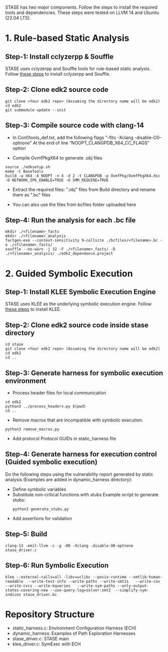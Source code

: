 STASE has two major components. Follow the steps to install the required tools and dependencies.  These steps were tested on LLVM 14 and Ubuntu (22.04 LTS). 

# 1. Rule-based Static Analysis

## Step-1: Install cclyzerpp & Souffle 
STASE uses cclyzerpp and Souffle tools for rule-based static analysis. Follow [these steps](install_sa.md) to install cclyzerpp and Souffle.

## Step-2: Clone edk2 source code
```
git clone <Your edk2 repo> (Assuming the directory name will be edk2)
cd edk2
git submodule update --init
```

## Step-3: Compile source code with clang-14
- In Conf/tools_def.txt, add the following flags “-flto -Xclang -disable-O0-optnone” At the end of line “NOOPT_CLANGPDB_X64_CC_FLAGS” option

- Compile OvmfPkgX64 to generate .obj files
```
source ./edksetup.sh
make -C BaseTools
build -a X64 -b NOOPT -n 4 -d 2 -t CLANGPDB -p OvmfPkg/OvmfPkgX64.dsc -D NETWORK_IP6_ENABLE=TRUE -D SMM_REQUIRE=TRUE
```
- Extract the required files: "<filename>.obj" files from Build directory and rename them as "<filename>.bc" files

- You can also use the files from bcfiles folder uploaded here

## Step-4: Run the analysis for each .bc file
```
mkdir ./<filename>_facts
mkdir ./<filename>_analysis
factgen-exe --context-sensitivity 9-callsite ./bcfiles/<filename>.bc -o ./<filename>_facts/
souffle --no-warn -j 32 -F ./<filename>_facts/ -D ./<filename>_analysis/ ./edk2_dependence.project
```


# 2. Guided Symbolic Execution

## Step-1: Install KLEE Symbolic Execution Engine 
STASE uses KLEE as the underlying symbolic execution engine. Follow [these steps](install_klee.md) to install KLEE.
## Step-2: Clone edk2 source code inside stase directory
```
cd stase
git clone <Your edk2 repo> (Assuming the directory name will be edk2)
cd edk2
cd ..
```

## Step-3: Generate harness for symbolic execution environment
- Process header files for local communication
```
cd edk2
python3 ../process_headers.py $(pwd)
cd ..
```

- Remove macros that are incompatible with symbolic execution.
```
python3 remove_macros.py
```
- Add protocol Protocol GUIDs in static_harness file

## Step-4: Generate harness for execution control (Guided symbolic execution)

Do the following steps using the vulnerability report generated by static analysis (Examples are added in dynamic_harness directory):

- Define symbolic variables
- Substitute non-critical functions with stubs 
    Example script to generate stubs:
    ```
    python3 generate_stubs.py
    ```
- Add assertions for validation



## Step-5: Build
```
clang-13 -emit-llvm -c -g -O0 -Xclang -disable-O0-optnone stase_driver.c
```
## Step-6: Run Symbolic Execution
```
klee --external-calls=all -libc=uclibc --posix-runtime --smtlib-human-readable  --write-test-info --write-paths --write-smt2s   --write-cov  --write-cvcs --write-kqueries   --write-sym-paths --only-output-states-covering-new --use-query-log=solver:smt2  --simplify-sym-indices stase_driver.bc
```

# Repository Structure
- static_harness.c: Environment Configuration Harness (ECH)
- dynamic_harness: Examples of Path Exploration Harnesses
- stase_driver.c: STASE main
- klee_driver.c: SymExec with ECH



